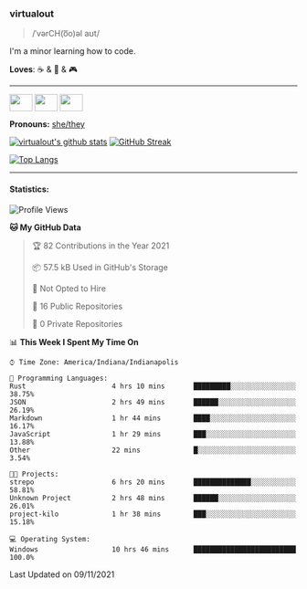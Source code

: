 ### virtualout
> /ˈvərCH(o͞o)əl aʊt/
> 
I'm a minor learning how to code.

**Loves**: ☕ & 🍫 & 🎮

-----
<p align="left">
<a href="https://twitter.com/ashexadecimal/" target="blank"><img align="center" src="https://cdn.jsdelivr.net/npm/simple-icons@3.0.1/icons/twitter.svg" alt="" height="30" width="40" /></a>
<a href="https://twitch.tv/sleepilylive" target="blank"><img align="center" src="https://cdn.jsdelivr.net/npm/simple-icons@3.0.1/icons/twitch.svg" alt="" height="30" width="40" /></a>
<a href="https://www.youtube.com/channel/UCVVgwKvv9UAbgsIWvYUSnkQ" target="blank"><img align="center" src="https://cdn.jsdelivr.net/npm/simple-icons@3.0.1/icons/youtube.svg" alt="" height="30" width="40" /></a>
</p>

**Pronouns:** [she/they](https://pronoun.is/she/:or/they)

[![virtualout's github stats](https://github-readme-stats.vercel.app/api?username=virtualout&theme=github_dark&show_icons=true)](https://github.com/anuraghazra/github-readme-stats)
[![GitHub Streak](http://github-readme-streak-stats.herokuapp.com?user=virtualout&theme=github-dark&date_format=M%20j%5B%2C%20Y%5D)](https://git.io/streak-stats)

[![Top Langs](https://github-readme-stats.vercel.app/api/top-langs/?username=virtualout&layout=compact&theme=github_dark)](https://github.com/anuraghazra/github-readme-stats)

-----

#### Statistics:

<!--START_SECTION:waka-->
![Profile Views](http://img.shields.io/badge/Profile%20Views-1-blue)

**🐱 My GitHub Data** 

> 🏆 82 Contributions in the Year 2021
 > 
> 📦 57.5 kB Used in GitHub's Storage 
 > 
> 🚫 Not Opted to Hire
 > 
> 📜 16 Public Repositories 
 > 
> 🔑 0 Private Repositories  
 > 
📊 **This Week I Spent My Time On** 

```text
⌚︎ Time Zone: America/Indiana/Indianapolis

💬 Programming Languages: 
Rust                     4 hrs 10 mins       █████████░░░░░░░░░░░░░░░░   38.75% 
JSON                     2 hrs 49 mins       ██████░░░░░░░░░░░░░░░░░░░   26.19% 
Markdown                 1 hr 44 mins        ████░░░░░░░░░░░░░░░░░░░░░   16.17% 
JavaScript               1 hr 29 mins        ███░░░░░░░░░░░░░░░░░░░░░░   13.88% 
Other                    22 mins             █░░░░░░░░░░░░░░░░░░░░░░░░   3.54%

🐱‍💻 Projects: 
strepo                   6 hrs 20 mins       ██████████████░░░░░░░░░░░   58.81% 
Unknown Project          2 hrs 48 mins       ██████░░░░░░░░░░░░░░░░░░░   26.01% 
project-kilo             1 hr 38 mins        ███░░░░░░░░░░░░░░░░░░░░░░   15.18%

💻 Operating System: 
Windows                  10 hrs 46 mins      █████████████████████████   100.0%

```


 Last Updated on 09/11/2021
<!--END_SECTION:waka-->
